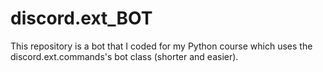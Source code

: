 # discord.ext_BOT
This repository is a bot that I coded for my Python course which uses the discord.ext.commands's bot class (shorter and easier).
